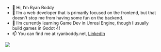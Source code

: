 - 👋 Hi, I’m Ryan Boddy
- 👀 I’m a web developer that is primarily focused on the frontend, but that doesn't stop me from having some fun on the backend.
- 🌱 I’m currently learning Game Dev in Unreal Engine, though I usually build games in Godot 4!
- 📫 You can find me at ryanboddy.net, [LinkedIn](https://www.linkedin.com/in/ryanboddy/)

<img src="https://github-readme-stats.vercel.app/api/top-langs/?username=rboddy"/>

<!---
rboddy/rboddy is a ✨ special ✨ repository because its `README.md` (this file) appears on your GitHub profile.
You can click the Preview link to take a look at your changes.
--->
